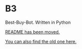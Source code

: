 # B3
Best-Buy-Bot. Written in Python

[README has been moved.](https://dogey11.github.io/B3/)


[You can also find the old one here.](https://github.com/Dogey11/B3/blob/c417f02671ff7d02716985838f13700c4adadbf2/README.md)
